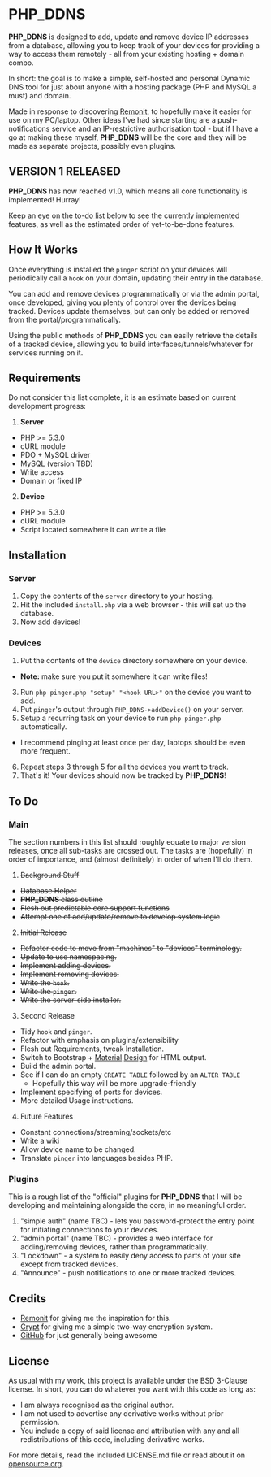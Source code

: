 PHP_DDNS
========

__PHP_DDNS__ is designed to add, update and remove device IP addresses from a database, allowing you to keep track of your devices for providing a way to access them remotely - all from your existing hosting + domain combo.

In short: the goal is to make a simple, self-hosted and personal Dynamic DNS tool for just about anyone with a hosting package (PHP and MySQL a must) and domain.

Made in response to discovering [Remonit](https://github.com/zefei/remonit), to hopefully make it easier for use on my PC/laptop. Other ideas I've had since starting are a push-notifications service and an IP-restrictive authorisation tool - but if I have a go at making these myself, __PHP_DDNS__ will be the core and they will be made as separate projects, possibly even plugins.

## VERSION 1 RELEASED ##

__PHP_DDNS__ has now reached v1.0, which means all core functionality is implemented! Hurray!

Keep an eye on the [to-do list](#to-do) below to see the currently implemented features, as well as the estimated order of yet-to-be-done features.

## How It Works ##

Once everything is installed the `pinger` script on your devices will periodically call a `hook` on your domain, updating their entry in the database.

You can add and remove devices programmatically or via the admin portal, once developed, giving you plenty of control over the devices being tracked. Devices update themselves, but can only be added or removed from the portal/programmatically.

Using the public methods of __PHP_DDNS__ you can easily retrieve the details of a tracked device, allowing you to build interfaces/tunnels/whatever for services running on it.

## Requirements ##

Do not consider this list complete, it is an estimate based on current development progress:

1. __Server__
  * PHP >= 5.3.0
  * cURL module
  * PDO + MySQL driver
  * MySQL (version TBD)
  * Write access
  * Domain or fixed IP
2. __Device__
  * PHP >= 5.3.0
  * cURL module
  * Script located somewhere it can write a file

## Installation ##

### Server ###

1. Copy the contents of the `server` directory to your hosting.
2. Hit the included `install.php` via a web browser - this will set up the database.
3. Now add devices!

### Devices ###

1. Put the contents of the `device` directory somewhere on your device.
  * __Note:__ make sure you put it somewhere it can write files!
3. Run `php pinger.php "setup" "<hook URL>"` on the device you want to add.
4. Put `pinger`'s output through `PHP_DDNS->addDevice()` on your server.
5. Setup a recurring task on your device to run `php pinger.php` automatically.
  * I recommend pinging at least once per day, laptops should be even more frequent.
6. Repeat steps 3 through 5 for all the devices you want to track.
7. That's it! Your devices should now be tracked by __PHP_DDNS__!

## To Do ##

### Main ###

The section numbers in this list should roughly equate to major version releases, once all sub-tasks are crossed out. The tasks are (hopefully) in order of importance, and (almost definitely) in order of when I'll do them.

1. ~~Background Stuff~~
  * ~~Database Helper~~
  * ~~__PHP_DDNS__ class outline~~
  * ~~Flesh out predictable core support functions~~
  * ~~Attempt one of add/update/remove to develop system logic~~
2. ~~Initial Release~~
  * ~~Refactor code to move from "machines" to "devices" terminology.~~
  * ~~Update to use namespacing.~~
  * ~~Implement adding devices.~~
  * ~~Implement removing devices.~~
  * ~~Write the `hook`.~~
  * ~~Write the `pinger`.~~
  * ~~Write the server-side installer.~~
3. Second Release
  * Tidy `hook` and `pinger`.
  * Refactor with emphasis on plugins/extensibility
  * Flesh out Requirements, tweak Installation.
  * Switch to Bootstrap + [Material](https://github.com/FezVrasta/bootstrap-material-design) [Design](https://github.com/ebidel/material-playground/) for HTML output.
  * Build the admin portal.
  * See if I can do an empty `CREATE TABLE` followed by an `ALTER TABLE`
    * Hopefully this way will be more upgrade-friendly
  * Implement specifying of ports for devices.
  * More detailed Usage instructions.
4. Future Features
  * Constant connections/streaming/sockets/etc
  * Write a wiki
  * Allow device name to be changed.
  * Translate `pinger` into languages besides PHP.

### Plugins ###

This is a rough list of the "official" plugins for __PHP_DDNS__ that I will be developing and maintaining alongside the core, in no meaningful order.

1. "simple auth" (name TBC) - lets you password-protect the entry point for initiating connections to your devices.
2. "admin portal" (name TBC) - provides a web interface for adding/removing devices, rather than programmatically.
3. "Lockdown" - a system to easily deny access to parts of your site except from tracked devices.
4. "Announce" - push notifications to one or more tracked devices.

## Credits ##

* [Remonit](https://github.com/zefei/remonit) for giving me the inspiration for this.
* [Crypt](https://github.com/Hunter-Dolan/Crypt) for giving me a simple two-way encryption system.
* [GitHub](https://github.com/) for just generally being awesome

## License ##

As usual with my work, this project is available under the BSD 3-Clause license. In short, you can do whatever you want with this code as long as:

* I am always recognised as the original author.
* I am not used to advertise any derivative works without prior permission.
* You include a copy of said license and attribution with any and all redistributions of this code, including derivative works.

For more details, read the included LICENSE.md file or read about it on [opensource.org](http://opensource.org/licenses/BSD-3-Clause).
